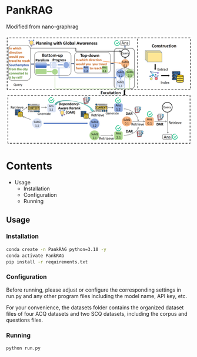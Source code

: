 # PankRAG
Modified from nano-graphrag

![overall workflow](./methodology_00.png)

# Contents

- Usage
  - Installation
  - Configuration
  - Running

## Usage

### Installation

```bash
conda create -n PankRAG python=3.10 -y  
conda activate PankRAG  
pip install -r requirements.txt
`````
### Configuration

Before running, please adjust or configure the corresponding settings in run.py and any other program files including the model name, API key, etc.

For your convenience, the datasets folder contains the organized dataset files of four ACQ datasets and two SCQ datasets, including the corpus and questions files.
### Running

```bash
python run.py
`````
